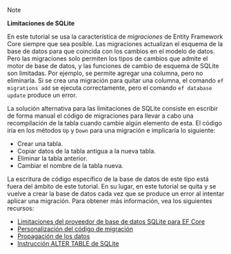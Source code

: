 > [!NOTE]
> 
> **Limitaciones de SQLite**
>
> En este tutorial se usa la característica de *migraciones* de Entity Framework Core siempre que sea posible. Las migraciones actualizan el esquema de la base de datos para que coincida con los cambios en el modelo de datos. Pero las migraciones solo permiten los tipos de cambios que admite el motor de base de datos, y las funciones de cambio de esquema de SQLite son limitadas. Por ejemplo, se permite agregar una columna, pero no eliminarla. Si se crea una migración para quitar una columna, el comando `ef migrations add` se ejecuta correctamente, pero el comando `ef database update` produce un error. 
>
> La solución alternativa para las limitaciones de SQLite consiste en escribir de forma manual el código de migraciones para llevar a cabo una recompilación de la tabla cuando cambie algún elemento de esta. El código iría en los métodos `Up` y `Down` para una migración e implicaría lo siguiente:
>
> * Crear una tabla.
> * Copiar datos de la tabla antigua a la nueva tabla.
> * Eliminar la tabla anterior.
> * Cambiar el nombre de la tabla nueva.
>
> La escritura de código específico de la base de datos de este tipo está fuera del ámbito de este tutorial. En su lugar, en este tutorial se quita y se vuelve a crear la base de datos cada vez que se produce un error al intentar aplicar una migración. Para obtener más información, vea los siguientes recursos:
>
> * [Limitaciones del proveedor de base de datos SQLite para EF Core](/ef/core/providers/sqlite/limitations)
> * [Personalización del código de migración](/ef/core/managing-schemas/migrations/#customize-migration-code)
> * [Propagación de los datos](/ef/core/modeling/data-seeding)
> * [Instrucción ALTER TABLE de SQLite](https://sqlite.org/lang_altertable.html)